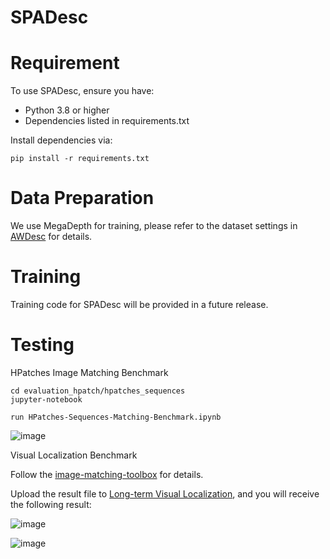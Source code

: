 # SPADesc

# Requirement
To use SPADesc, ensure you have:

* Python 3.8 or higher
*  Dependencies listed in requirements.txt

Install dependencies via:
```
pip install -r requirements.txt
```

# Data Preparation
We use MegaDepth for training, please refer to the dataset settings in [AWDesc](https://github.com/vignywang/AWDesc/tree/main) for details. 

# Training
Training code for SPADesc will be provided in a future release. 

# Testing

HPatches Image Matching Benchmark
```
cd evaluation_hpatch/hpatches_sequences
jupyter-notebook

run HPatches-Sequences-Matching-Benchmark.ipynb
```
![image](https://github.com/user-attachments/assets/10a021d0-4986-4e5d-bb30-96e7b0af0041)


Visual Localization Benchmark

Follow the [image-matching-toolbox](https://github.com/GrumpyZhou/image-matching-toolbox?tab=readme-ov-file) for details.

Upload the result file to [Long-term Visual Localization](https://www.visuallocalization.net/benchmark/), and you will receive the following result:

![image](https://github.com/user-attachments/assets/bffd2583-bab2-4704-b584-1a0e5d8591ad)


![image](https://github.com/user-attachments/assets/2c880661-4e2b-47ba-b561-f1f696dd926b)
